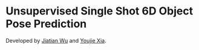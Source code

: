 # Unsupervised Single Shot 6D Object Pose Prediction
Developed by [Jiatian Wu](https://github.com/JiatianWu) and [Youjie Xia](https://github.com/YoujieXia).
